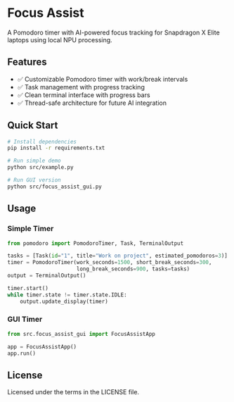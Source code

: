 # Focus Assist

A Pomodoro timer with AI-powered focus tracking for Snapdragon X Elite laptops using local NPU processing.

## Features

- ✅ Customizable Pomodoro timer with work/break intervals
- ✅ Task management with progress tracking
- ✅ Clean terminal interface with progress bars
- ✅ Thread-safe architecture for future AI integration

## Quick Start

```bash
# Install dependencies
pip install -r requirements.txt

# Run simple demo
python src/example.py

# Run GUI version
python src/focus_assist_gui.py
```

## Usage

### Simple Timer
```python
from pomodoro import PomodoroTimer, Task, TerminalOutput

tasks = [Task(id="1", title="Work on project", estimated_pomodoros=3)]
timer = PomodoroTimer(work_seconds=1500, short_break_seconds=300, 
                      long_break_seconds=900, tasks=tasks)
output = TerminalOutput()

timer.start()
while timer.state != timer.state.IDLE:
    output.update_display(timer)
```

### GUI Timer
```python
from src.focus_assist_gui import FocusAssistApp

app = FocusAssistApp()
app.run()
```

## License

Licensed under the terms in the LICENSE file.